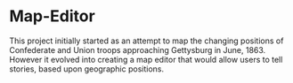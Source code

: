 # Map-Editor
This project initially started as an attempt to map the changing positions of Confederate and Union troops approaching Gettysburg in June, 1863. However it evolved into creating a map editor that would allow users to tell stories, based upon geographic positions.